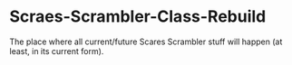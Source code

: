 # Scraes-Scrambler-Class-Rebuild
The place where all current/future Scares Scrambler stuff will happen (at least, in its current form).
